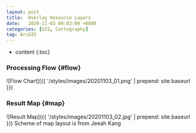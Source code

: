 ```yaml
---
layout: post
title:  Overlay Resource Layers
date:   2020-11-03 00:03:00 +0800
categories: [GIS, Cartography]
tag: ArcGIS
---
```


* content
{:toc}


[comment]: <> (Processing Flow				{#flow})

[comment]: <> (====================================)
### Processing Flow    {#flow}
![Flow Chart]({{ '/styles/images/20201103_01.png' | prepend: site.baseurl  }})
<br>
### Result Map  {#map} 
![Result Map]({{ '/styles/images/20201103_02.jpg' | prepend: site.baseurl  }})
Scheme of map layout is from Jeeah Kang

